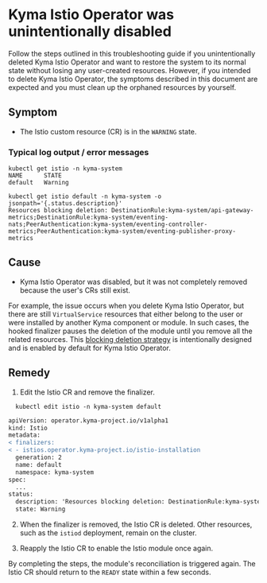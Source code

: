 # Kyma Istio Operator was unintentionally disabled
Follow the steps outlined in this troubleshooting guide if you unintentionally deleted Kyma Istio Operator and want to restore the system to its normal state without losing any user-created resources. However, if you intended to delete Kyma Istio Operator, the symptoms described in this document are expected and you must clean up the orphaned resources by yourself.

## Symptom

* The Istio custom resource (CR) is in the `WARNING` state.


### Typical log output / error messages

```
kubectl get istio -n kyma-system
NAME      STATE
default   Warning
```
```
kubectl get istio default -n kyma-system -o jsonpath='{.status.description}'
Resources blocking deletion: DestinationRule:kyma-system/api-gateway-metrics;DestinationRule:kyma-system/eventing-nats;PeerAuthentication:kyma-system/eventing-controller-metrics;PeerAuthentication:kyma-system/eventing-publisher-proxy-metrics
```

## Cause

- Kyma Istio Operator was disabled, but it was not completely removed because the user's CRs still exist.

For example, the issue occurs when you delete Kyma Istio Operator, but there are still `VirtualService` resources that either belong to the user or were installed by another Kyma component or module. In such cases, the hooked finalizer pauses the deletion of the module until you remove all the related resources. This [blocking deletion strategy](https://github.com/kyma-project/community/issues/765) is intentionally designed and is enabled by default for Kyma Istio Operator.


## Remedy

 1. Edit the Istio CR and remove the finalizer.
```
  kubectl edit istio -n kyma-system default
  ```
  ```diff
  apiVersion: operator.kyma-project.io/v1alpha1
  kind: Istio
  metadata:
  < finalizers:
  < - istios.operator.kyma-project.io/istio-installation
    generation: 2
    name: default
    namespace: kyma-system
  spec:
    ...
  status:
    description: 'Resources blocking deletion: DestinationRule:kyma-system/api-gateway-metrics;DestinationRule:kyma-system/eventing-nats;PeerAuthentication:kyma-system/eventing-controller-metrics;PeerAuthentication:kyma-system/eventing-publisher-proxy-metrics'
    state: Warning
```
 2. When the finalizer is removed, the Istio CR is deleted. Other resources, such as the `istiod` deployment, remain on the cluster.

 3. Reapply the Istio CR to enable the Istio module once again.

By completing the steps, the module's reconciliation is triggered again. The Istio CR should return to the `READY` state within a few seconds.
